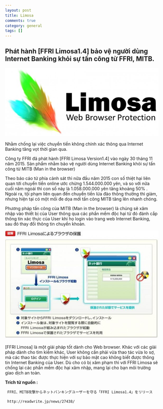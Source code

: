 ```yaml
---
layout: post  
title: Limosa  
comments: true  
category: general
tags: []
---
```


## Phát hành [FFRI Limosa1.4] bảo vệ người dùng Internet Banking khỏi sự tấn công từ FFRI, MITB.

![image](/res/Limosa/1.jpg)


Nhằm chống lại việc chuyển tiền không chính xác thông qua Internet Banking tăng vọt thời gian qua.  

Công ty FFRI đã phát hành [FFRI Limosa Version1.4] vào ngày 30 tháng 11 năm 2015. Sản phẩm nhằm bảo vệ người dùng Internet Banking khỏi sự tấn công từ MITB (Man in the browser)  


Theo báo cáo từ phía cảnh sát thì nữa đầu năm 2015  con số thiệt hại liên quan tới chuyển tiền online ước chừng 1.544.000.000 yên, và so với nữa cuối năm ngoái thì con số này là 1.058.000.000 yên tăng khoảng 50% . Ngoài ra, tội phạm liên quan đến chuyển tiền lừa đảo thông thường thì giảm, nhưng hiện tại có một mối đe dọa mới tấn công MITB tăng lên nhanh chóng.  


Phương pháp tấn công của MITB (Man in the browser) là chúng sẽ xâm nhập vào thiết bị của User thông qua các phần mềm độc hại từ đó đánh cắp thông tin xác thực của User khi họ login vào trang web Internet Banking, sau đó thay đổi thông tin chuyển khoản.

![image](/res/Limosa/2.jpg)

 [FFRI Limosa] là một giải pháp tốt dành cho Web browser. Khác với các giải pháp dành cho tìm kiếm khác, User không cần phải vừa thao tác vừa lo sợ, mà các thao tác được thực hiện với sự bảo mật cao không biết được thông tin Internet Banking của User. Dù cho có bị xâm phạm thì với FFRI Limosa sẽ chống lại các phần mềm độc hại xâm nhập, mang lại cho bạn môi trường giao dịch an toàn.




 **Trích từ nguồn :** 

` FFRI、MITB攻撃からネットバンキングユーザーを守る「FFRI Limosa1.4」をリリース`

` http://readwrite.jp/news/27438/`

